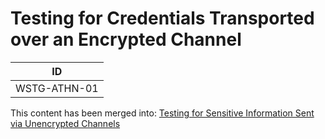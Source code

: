 # Testing for Credentials Transported over an Encrypted Channel

|ID          |
|------------|
|WSTG-ATHN-01|

This content has been merged into: [Testing for Sensitive Information Sent via Unencrypted Channels](../09-Testing_for_Weak_Cryptography/03-Testing_for_Sensitive_Information_Sent_via_Unencrypted_Channels.md)

